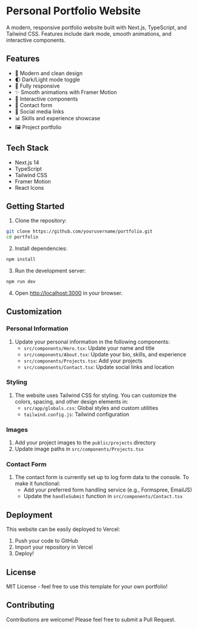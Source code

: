 # Personal Portfolio Website

A modern, responsive portfolio website built with Next.js, TypeScript, and Tailwind CSS. Features include dark mode, smooth animations, and interactive components.

## Features

- 🎨 Modern and clean design
- 🌓 Dark/Light mode toggle
- 📱 Fully responsive
- ✨ Smooth animations with Framer Motion
- 🎯 Interactive components
- 📝 Contact form
- 🔗 Social media links
- 📊 Skills and experience showcase
- 🖼️ Project portfolio

## Tech Stack

- Next.js 14
- TypeScript
- Tailwind CSS
- Framer Motion
- React Icons

## Getting Started

1. Clone the repository:
```bash
git clone https://github.com/yourusername/portfolio.git
cd portfolio
```

2. Install dependencies:
```bash
npm install
```

3. Run the development server:
```bash
npm run dev
```

4. Open [http://localhost:3000](http://localhost:3000) in your browser.

## Customization

### Personal Information

1. Update your personal information in the following components:
   - `src/components/Hero.tsx`: Update your name and title
   - `src/components/About.tsx`: Update your bio, skills, and experience
   - `src/components/Projects.tsx`: Add your projects
   - `src/components/Contact.tsx`: Update social links and location

### Styling

1. The website uses Tailwind CSS for styling. You can customize the colors, spacing, and other design elements in:
   - `src/app/globals.css`: Global styles and custom utilities
   - `tailwind.config.js`: Tailwind configuration

### Images

1. Add your project images to the `public/projects` directory
2. Update image paths in `src/components/Projects.tsx`

### Contact Form

1. The contact form is currently set up to log form data to the console. To make it functional:
   - Add your preferred form handling service (e.g., Formspree, EmailJS)
   - Update the `handleSubmit` function in `src/components/Contact.tsx`

## Deployment

This website can be easily deployed to Vercel:

1. Push your code to GitHub
2. Import your repository in Vercel
3. Deploy!

## License

MIT License - feel free to use this template for your own portfolio!

## Contributing

Contributions are welcome! Please feel free to submit a Pull Request.
